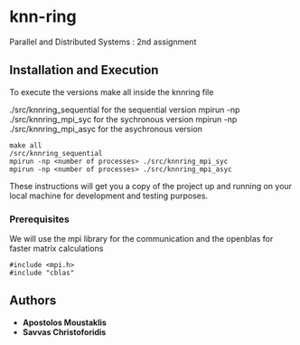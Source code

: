 # knn-ring

Parallel and Distributed Systems : 2nd assignment

## Installation and Execution 

To execute the versions make all inside the knnring file

./src/knnring_sequential for the sequential version 
mpirun -np <number of processes> ./src/knnring_mpi_syc for the sychronous version 
mpirun -np <number of processes> ./src/knnring_mpi_asyc for the asychronous version 

```
make all
/src/knnring_sequential
mpirun -np <number of processes> ./src/knnring_mpi_syc
mpirun -np <number of processes> ./src/knnring_mpi_asyc

```


These instructions will get you a copy of the project up and running on your local machine for development and testing purposes.

### Prerequisites

We will use the mpi library for the communication and the openblas for faster matrix calculations

```
#include <mpi.h>
#include "cblas"
```

## Authors

* **Apostolos Moustaklis**  
* **Savvas Christoforidis**  
